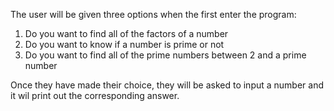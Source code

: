 The user will be given three options when the first enter the program:
1. Do you want to find all of the factors of a number
2. Do you want to know if a number is prime or not
3. Do you want to find all of the prime numbers between 2 and a prime number

Once they have made their choice, they will be asked to input a number and it wil print out the corresponding answer.
